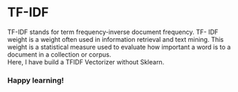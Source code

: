 # TF-IDF
TF-IDF stands for term frequency-inverse document frequency.
TF- IDF weight is a weight often used in information retrieval and text mining.
This weight is a statistical measure used to evaluate how important a word is to a document in a collection or corpus.  
Here, I have build a TFIDF Vectorizer without Sklearn.
### Happy learning!
